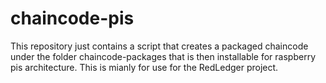# chaincode-pis

This repository just contains a script that creates a packaged chaincode under the folder chaincode-packages that is then installable for raspberry pis architecture. This is mianly for use for the RedLedger project. 
